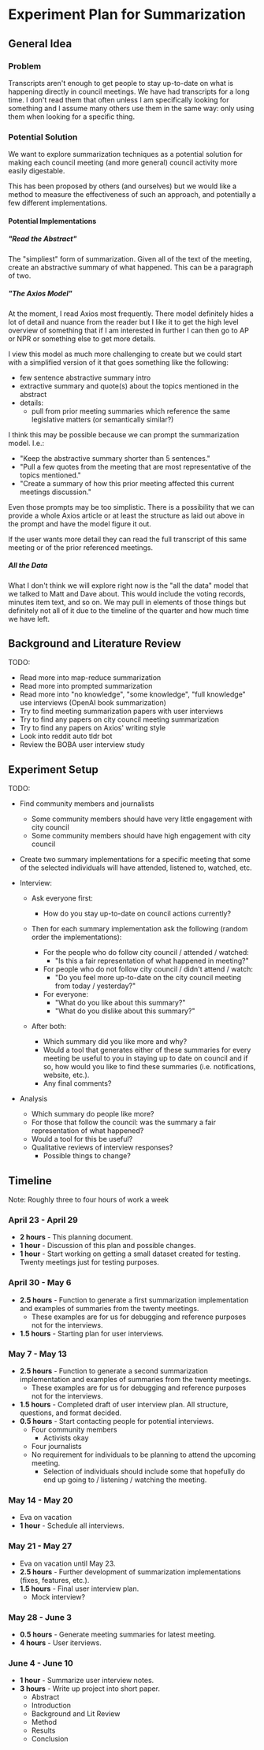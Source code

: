 # Experiment Plan for Summarization

## General Idea

### Problem

Transcripts aren't enough to get people to stay up-to-date on what is happening directly in council meetings. We have had transcripts for a long time. I don't read them that often unless I am specifically looking for something and I assume many others use them in the same way: only using them when looking for a specific thing.

### Potential Solution

We want to explore summarization techniques as a potential solution for making each council meeting (and more general) council activity more easily digestable.

This has been proposed by others (and ourselves) but we would like a method to measure the effectiveness of such an approach, and potentially a few different implementations.

#### Potential Implementations

##### "Read the Abstract"

The "simpliest" form of summarization. Given all of the text of the meeting, create an abstractive summary of what happened. This can be a paragraph of two.

##### "The Axios Model"

At the moment, I read Axios most frequently. There model definitely hides a lot of detail and nuance from the reader but I like it to get the high level overview of something that if I am interested in further I can then go to AP or NPR or something else to get more details.

I view this model as much more challenging to create but we could start with a simplified version of it that goes something like the following:

* few sentence abstractive summary intro
* extractive summary and quote(s) about the topics mentioned in the abstract
* details:
    * pull from prior meeting summaries which reference the same legislative matters (or semantically similar?)

I think this may be possible because we can prompt the summarization model. I.e.:

* "Keep the abstractive summary shorter than 5 sentences."
* "Pull a few quotes from the meeting that are most representative of the topics mentioned."
* "Create a summary of how this prior meeting affected this current meetings discussion."

Even those prompts may be too simplistic. There is a possibility that we can provide a whole Axios article or at least the structure as laid out above in the prompt and have the model figure it out.

If the user wants more detail they can read the full transcript of this same meeting or of the prior referenced meetings.

##### All the Data

What I don't think we will explore right now is the "all the data" model that we talked to Matt and Dave about. This would include the voting records, minutes item text, and so on. We may pull in elements of those things but definitely not all of it due to the timeline of the quarter and how much time we have left.

## Background and Literature Review

TODO:
* Read more into map-reduce summarization
* Read more into prompted summarization
* Read more into "no knowledge", "some knowledge", "full knowledge" use interviews (OpenAI book summarization)
* Try to find meeting summarization papers with user interviews
* Try to find any papers on city council meeting summarization
* Try to find any papers on Axios' writing style
* Look into reddit auto tldr bot
* Review the BOBA user interview study

## Experiment Setup

TODO:
* Find community members and journalists
    * Some community members should have very little engagement with city council
    * Some community members should have high engagement with city council

* Create two summary implementations for a specific meeting that some of the selected individuals will have attended, listened to, watched, etc.

* Interview:
    * Ask everyone first:
        * How do you stay up-to-date on council actions currently?

    * Then for each summary implementation ask the following (random order the implementations):
        * For the people who do follow city council / attended / watched:
            * "Is this a fair representation of what happened in meeting?"
        * For people who do not follow city council / didn't attend / watch:
            * "Do you feel more up-to-date on the city council meeting from today / yesterday?"
        * For everyone:
            * "What do you like about this summary?"
            * "What do you dislike about this summary?"

    * After both:
        * Which summary did you like more and why?
        * Would a tool that generates either of these summaries for every meeting be useful to you in staying up to date on council and if so, how would you like to find these summaries (i.e. notifications, website, etc.).
        * Any final comments?

* Analysis
    * Which summary do people like more?
    * For those that follow the council: was the summary a fair representation of what happened?
    * Would a tool for this be useful?
    * Qualitative reviews of interview responses?
       * Possible things to change?

## Timeline

Note: Roughly three to four hours of work a week

### April 23 - April 29

* **2 hours** - This planning document.
* **1 hour** - Discussion of this plan and possible changes.
* **1 hour** - Start working on getting a small dataset created for testing. Twenty meetings just for testing purposes.

### April 30 - May 6

* **2.5 hours** - Function to generate a first summarization implementation and examples of summaries from the twenty meetings.
    * These examples are for us for debugging and reference purposes not for the interviews.
* **1.5 hours** - Starting plan for user interviews.

### May 7 - May 13

* **2.5 hours** - Function to generate a second summarization implementation and examples of summaries from the twenty meetings.
   * These examples are for us for debugging and reference purposes not for the interviews.
* **1.5 hours** - Completed draft of user interview plan. All structure, questions, and format decided.
* **0.5 hours** - Start contacting people for potential interviews.
   * Four community members
       * Activists okay
   * Four journalists
   * No requirement for individuals to be planning to attend the upcoming meeting.
       * Selection of individuals should include some that hopefully do end up going to / listening / watching the meeting.

### May 14 - May 20

* Eva on vacation
* **1 hour** - Schedule all interviews.

### May 21 - May 27

* Eva on vacation until May 23.
* **2.5 hours** - Further development of summarization implementations (fixes, features, etc.).
* **1.5 hours** - Final user interview plan.
    * Mock interview?

### May 28 - June 3

* **0.5 hours** - Generate meeting summaries for latest meeting.
* **4 hours** - User iterviews.

### June 4 - June 10

* **1 hour** - Summarize user interview notes.
* **3 hours** - Write up project into short paper.
    * Abstract
    * Introduction
    * Background and Lit Review
    * Method
    * Results
    * Conclusion
